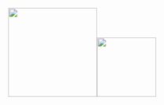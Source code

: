 <!--
**sebastianrohr/sebastianrohr** is a ✨ _special_ ✨ repository because its `README.md` (this file) appears on your GitHub profile.

Here are some ideas to get you started:

- 🔭 I’m currently working on ...
- 🌱 I’m currently learning ...
- 👯 I’m looking to collaborate on ...
- 🤔 I’m looking for help with ...
- 💬 Ask me about ...
- 📫 How to reach me: ...
- 😄 Pronouns: ...
- ⚡ Fun fact: ...
-->

<p align="left">
    <img align="centre" src="https://github-readme-stats-eight-theta.vercel.app/api?username=sebastianrohr&show_icons=true&hide_border=true&include_all_commits=true&count_private=true&bg_color=00000000&theme=tokyonight" height=180px/><img height="120px" src="https://github-readme-stats.vercel.app/api/top-langs/?username=sebastianrohr&hide=html&hide_title=true&hide_border=true&layout=compact&langs_count=8&theme=tokyonight&bg_color=00000000" />
</p>
